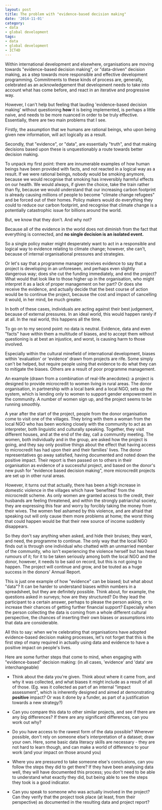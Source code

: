 ```yaml
---
layout: post
title: The problem with "evidence-based decision making"
date: '2014-11-01'
category:
- data
- global development
tags:
- data
- global development
- ICT4D
---
```


Within international development and elsewhere, organisations are moving towards "evidence-based decision making", or "data-driven" decision making, as a step towards more responsible and effective development programming. Commitments to these kinds of process are, generally, celebrated as an acknowledgement that development needs to take into account what has come before, and react in an iterative and progressive way.

However, I can't help but feeling that lauding 'evidence-based decision making' without questioning **how** it is being implemented, is perhaps a little naive, and needs to be more nuanced in order to be truly effective. Essentially, there are two main problems that I see.

Firstly, the assumption that we humans are rational beings, who upon being given new information, will act logically as a result.

Secondly, that "evidence", or "data", are essentially "truth", and that making decisions based upon these is unquestionably a route towards better decision making.

<!--more-->

To unpack my first point: there are innumerable examples of how human beings have been provided with facts, and not reacted in a logical way as a result. If we were rational beings, nobody would be smoking anymore, because we would recognise that smoking has irreversibly harmful effects on our health. We would always, if given the choice, take the train rather than fly, because we would understand that our increasing carbon footprint is already causing millions of people to become "climate change refugees" and be forced out of their homes. Policy makers would do everything they could to reduce our carbon footprint, and recognise that climate change is a potentially catastrophic issue for billions around the world.

But, we know that they don't. And why not?

Because all of the evidence in the world does not diminish from the fact that everything is connected, and **no single decision is an isolated event.**

So a single policy maker might desperately want to act in a responsible and logical way to evidence relating to climate change; however, she can't, because of internal organisational pressures and strategies.

Or let's say that a programme manager receives evidence to say that a project is developing in an unforeseen, and perhaps even slightly dangerous way; does she cut the funding immediately, and end the project? What would that look like to those higher up in the organisation, who might interpret it as a lack of proper management on her part? Or does she receive the evidence, and actually decide that the best course of action would be to continue the project, because the cost and impact of cancelling it would, in her mind, be much greater.

In both of these cases, individuals are acting against their best judgement, because of external pressures. In an ideal world, this would happen rarely if at all. In the real world, this happens all the time.

To go on to my second point: no data is neutral. Evidence, data and even "facts" have within them a multitude of biases, and to accept them without questioning is at best an injustice, and worst, is causing harm to those involved.

Especially within the cultural minefield of international development, biases within 'evaluation' or 'evidence' drawn from projects are rife. Some simply can't be helped, but require people using that evidence to do what they can to mitigate the biases. Others are a result of poor programme management.

An example (drawn from a combination of real-life anecdotes): a project is designed to provide microcredit to women living in rural areas. The donor organisation, in partnership with a local bank and a local NGO, sets up the system, which is lending only to women to support gender empowerment in the community. A number of women sign up, and the project seems to be running smoothly.

A year after the start of the project, people from the donor organisation come to visit one of the villages. They bring with them a woman from the local NGO who has been working closely with the community to act as an interpreter, both linguistic and culturally speaking. Together, they visit different houses, and at the end of the day, call a community meeting. The women, both individually and in the group, are asked how the project is going, and they say only positive things about the effect that having access to microcredit has had upon their and their families' lives. The donor representatives go away satisfied, having documented and noted down the positive impact. Their report is then passed on to others in their organisation as evidence of a successful project, and based on the donor's new push for "evidence based decision making", more microcredit projects are set up in other rural areas.

However, it turns out that actually, there has been a high increase in domestic violence in the villages which have 'benefited' from the microcredit scheme. As only women are granted access to the credit, their husbands are feeling threatened, and within the strongly patriarchal society, they are expressing this fear and worry by forcibly taking the money from their wives. The women feel ashamed by this violence, and are afraid that speaking out will only cause them more problems at home; the worst thing that could happen would be that their new source of income suddenly disappears.

So they don't say anything when asked, and hide their bruises; they want, and need, the programme to continue. The only way that the local NGO finds out is through one individual who chatted with an unmarried member of the community, who isn't experiencing the violence herself but has heard rumours of it; for it to be taken seriously among both the local NGO and the donor, however, it needs to be said on record, but this is not going to happen. The project will continue and grow, and be touted as a huge success in the donors' Annual Report.

This is just one example of how "evidence" can be biased; but what about "data"? It can be harder to understand biases within numbers in a spreadsheet, but they are definitely possible. Think about, for example, the questions asked in surveys; how are they structured? Do they lead the participant to a certain answer, perhaps to please the person asking, or to increase their chances of getting further financial support? Especially when the person collecting the data is coming from a whole different cultural perspective, the chances of inserting their own biases or assumptions into that data are considerable.

All this to say: when we're celebrating that organisations have adopted evidence-based decision making processes, let's not forget that this is the first step of many required in actually using data and evidence to have a positive impact on people's lives.

Here are some further steps that come to mind, when engaging with "evidence-based" decision making: (in all cases, 'evidence' and 'data' are interchangeable)

* Think about the data you're given. Think about where it came from, and why it was collected, and what biases it might include as a result of all of those. (Eg. was it collected as part of an internal "impact assessment", which is inherently designed and aimed at demonstrating **positive** impact? Or was it done by a funder, as part of a justification towards a new strategy?)

* Can you compare this data to other similar projects, and see if there are any big differences? If there are any significant differences, can you work out why?

* Do you have access to the rawest form of the data possible? Wherever possible, don't rely on someone else's interpretation of a dataset; draw your own. Here, some basic data literacy skills are necessary - they are not hard to learn though, and can make a world of difference to your work (and your impact on those around you)

* Where you are pressured to take someone else's conclusions, can you follow the steps they did to get there? If they have been analysing data well, they will have documented this process; you don't need to be able to understand what exactly they did, but being able to see the steps they took is a good indicator.

* Can you speak to someone who was actually involved in the project? Can they verify that the project took place (at least, from their perspective) as documented in the resulting data and project report?

